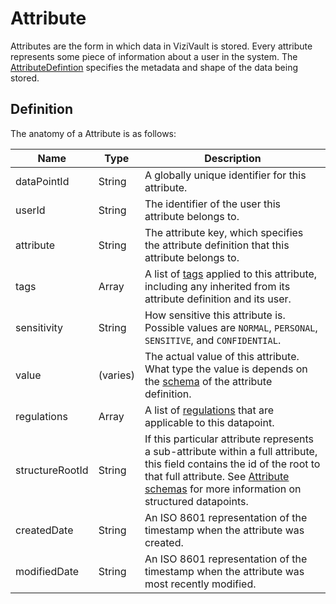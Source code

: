 # Attribute

Attributes are the form in which data in ViziVault is stored. Every attribute represents some piece of information about a user in the system. The [AttributeDefintion](/glossary/attribute.md) specifies the metadata and shape of the data being stored.

## Definition

The anatomy of a Attribute is as follows:

|Name |Type |Description|
|-----|-----|-----------|
|dataPointId|String|A globally unique identifier for this attribute.|
|userId|String|The identifier of the user this attribute belongs to.|
|attribute|String|The attribute key, which specifies the attribute definition that this attribute belongs to.|
|tags|Array<String>|A list of [tags](/glossary/tag) applied to this attribute, including any inherited from its attribute definition and its user.|
|sensitivity|String|How sensitive this attribute is. Possible values are `NORMAL`, `PERSONAL`, `SENSITIVE`, and `CONFIDENTIAL`.|
|value|(varies)|The actual value of this attribute. What type the value is depends on the [schema](/tutorials/attribute-schemas.md) of the attribute definition.|
|regulations|Array<String>|A list of [regulations](/glossary/regulation.md) that are applicable to this datapoint.|
|structureRootId|String|If this particular attribute represents a sub-attribute within a full attribute, this field contains the id of the root to that full attribute. See [Attribute schemas](/glossary/attribute-schemas.md) for more information on structured datapoints.|
|createdDate|String|An ISO 8601 representation of the timestamp when the attribute was created.|
|modifiedDate|String|An ISO 8601 representation of the timestamp when the attribute was most recently modified.|
